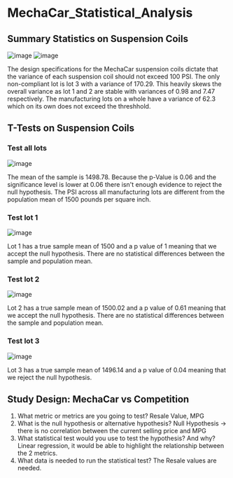 # MechaCar_Statistical_Analysis
## Summary Statistics on Suspension Coils

![image](https://user-images.githubusercontent.com/99148657/174500673-7bc49734-29b0-4134-87b9-a399a4039312.png)
![image](https://user-images.githubusercontent.com/99148657/174500691-884df080-28ad-4561-9cbe-7ce4008b6fa5.png)

The design specifications for the MechaCar suspension coils dictate that the variance of each suspension coil should not exceed 100 PSI. The only non-compliant lot is lot 3 with a variance of 170.29. This heavily skews the overall variance as lot 1 and 2 are stable with variances of 0.98 and 7.47 respectively. The manufacturing lots on a whole have a variance of 62.3 which on its own does not exceed the threshhold.


## T-Tests on Suspension Coils
### Test all lots
![image](https://user-images.githubusercontent.com/99148657/174502703-792ed9fe-71a0-42bd-8b98-204e1f623081.png)
 
The mean of the sample is 1498.78. Because the p-Value is 0.06 and the significance level is lower at 0.06 there isn't enough evidence to reject the null hypothesis. The PSI across all manufacturing lots are different from the population mean of 1500 pounds per square inch.


### Test lot 1
![image](https://user-images.githubusercontent.com/99148657/174502102-2d5fada5-0898-4d26-aac3-476e6e733881.png)

Lot 1 has a true sample mean of 1500 and a p value of 1 meaning that we accept the null hypothesis. There are no statistical differences between the sample and population mean.
###  Test lot 2
![image](https://user-images.githubusercontent.com/99148657/174502109-19e188c1-ab5b-48dc-8a0a-c6950b15952b.png)

Lot 2 has a true sample mean of 1500.02 and a p value of 0.61 meaning that we accept the null hypothesis. There are no statistical differences between the sample and population mean.
### Test lot 3
![image](https://user-images.githubusercontent.com/99148657/174502116-4c0d6819-4d71-497e-8aab-d737f509a9ef.png)

Lot 3 has a true sample mean of 1496.14 and a p value of 0.04 meaning that we reject the null hypothesis.

## Study Design: MechaCar vs Competition

1. What metric or metrics are you going to test? 
   Resale Value, MPG
2. What is the null hypothesis or alternative hypothesis?
   Null Hypothesis -> there is no correlation between the current selling price and MPG
3. What statistical test would you use to test the hypothesis? And why?
   Linear regression, it would be able to highlight the relationship between the 2 metrics.
4. What data is needed to run the statistical test?
   The Resale values are needed.
